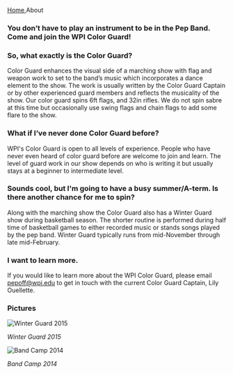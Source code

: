 [Home](Home),About

### You don’t have to play an instrument to be in the Pep Band. Come and join the WPI Color Guard!

### So, what exactly is the Color Guard?
Color Guard enhances the visual side of a marching show with flag and weapon work to set to the band’s music which incorporates a dance element to the show. The work is usually written by the Color Guard Captain or by other experienced guard members and reflects the musicality of the show. Our color guard spins 6ft flags, and 32in rifles. We do not spin sabre at this time but occasionally use swing flags and chain flags to add some flare to the show. 

### What if I’ve never done Color Guard before?
WPI's Color Guard is open to all levels of experience. People who have never even heard of color guard before are welcome to join and learn. The level of guard work in our show depends on who is writing it but usually stays at a beginner to intermediate level.  

### Sounds cool, but I'm going to have a busy summer/A-term. Is there another chance for me to spin?

Along with the marching show the Color Guard also has a Winter Guard show during basketball season. The shorter routine is performed during half time of basketball games to either recorded music or stands songs played by the pep band. Winter Guard typically runs from mid-November through late mid-February. 

### I want to learn more.

If you would like to learn more about the WPI Color Guard, please email [pepoff@wpi.edu](mailto:pepoff@wpi.edu) to get in touch with the current Color Guard Captain, Lily Ouellette.  

### Pictures

![Winter Guard 2015](/img/colorguard-winterguard2015.png)

*Winter Guard 2015*

![Band Camp 2014](/img/colorguard-bandcamp2014.png)

*Band Camp 2014*